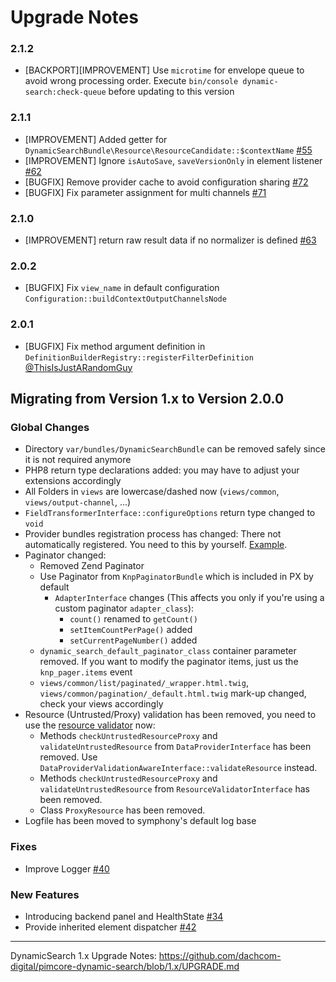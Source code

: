 # Upgrade Notes

### 2.1.2
- [BACKPORT][IMPROVEMENT] Use `microtime` for envelope queue to avoid wrong processing order. Execute `bin/console dynamic-search:check-queue` before updating to this version

### 2.1.1
- [IMPROVEMENT] Added getter for `DynamicSearchBundle\Resource\ResourceCandidate::$contextName` [#55](https://github.com/dachcom-digital/pimcore-dynamic-search/pull/55)
- [IMPROVEMENT] Ignore `isAutoSave`, `saveVersionOnly` in element listener [#62](https://github.com/dachcom-digital/pimcore-dynamic-search/issues/62)
- [BUGFIX] Remove provider cache to avoid configuration sharing [#72](https://github.com/dachcom-digital/pimcore-dynamic-search/pull/72)
- [BUGFIX] Fix parameter assignment for multi channels [#71](https://github.com/dachcom-digital/pimcore-dynamic-search/pull/71)

### 2.1.0
- [IMPROVEMENT] return raw result data if no normalizer is defined [#63](https://github.com/dachcom-digital/pimcore-dynamic-search/issues/63)
### 2.0.2
- [BUGFIX] Fix `view_name` in default configuration `Configuration::buildContextOutputChannelsNode`
### 2.0.1
- [BUGFIX] Fix method argument definition in `DefinitionBuilderRegistry::registerFilterDefinition` [@ThisIsJustARandomGuy ](https://github.com/dachcom-digital/pimcore-dynamic-search/issues/45)

## Migrating from Version 1.x to Version 2.0.0

### Global Changes
- Directory `var/bundles/DynamicSearchBundle` can be removed safely since it is not required anymore
- PHP8 return type declarations added: you may have to adjust your extensions accordingly
- All Folders in `views` are lowercase/dashed now (`views/common`, `views/output-channel`, ...)
- `FieldTransformerInterface::configureOptions` return type changed to `void`
- Provider bundles registration process has changed: There not automatically registered. You need to this by yourself. [Example](https://github.com/dachcom-digital/pimcore-dynamic-search-data-provider-trinity#installation).
- Paginator changed:
    - Removed Zend Paginator
    - Use Paginator from `KnpPaginatorBundle` which is included in PX by default
        - `AdapterInterface` changes (This affects you only if you're using a custom paginator `adapter_class`):
            - `count()` renamed to `getCount()`
            - `setItemCountPerPage()` added
            - `setCurrentPageNumber()` added
    - `dynamic_search_default_paginator_class` container parameter removed. If you want to modify the paginator items, just us
      the `knp_pager.items` event
    - `views/common/list/paginated/_wrapper.html.twig`, `views/common/pagination/_default.html.twig` mark-up changed, check your views accordingly
- Resource (Untrusted/Proxy) validation has been removed, you need to use the [resource validator](docs/40_ResourceValidator.md) now:
    - Methods `checkUntrustedResourceProxy` and `validateUntrustedResource` from `DataProviderInterface` has been removed. Use `DataProviderValidationAwareInterface::validateResource` instead.
    - Methods `checkUntrustedResourceProxy` and `validateUntrustedResource` from `ResourceValidatorInterface` has been removed.
    - Class `ProxyResource` has been removed.
- Logfile has been moved to symphony's default log base

### Fixes
- Improve Logger [#40](https://github.com/dachcom-digital/pimcore-dynamic-search/issues/40)

### New Features
- Introducing backend panel and HealthState [#34](https://github.com/dachcom-digital/pimcore-dynamic-search/issues/34)
- Provide inherited element dispatcher [#42](https://github.com/dachcom-digital/pimcore-dynamic-search/issues/42)

***

DynamicSearch 1.x Upgrade Notes: https://github.com/dachcom-digital/pimcore-dynamic-search/blob/1.x/UPGRADE.md
